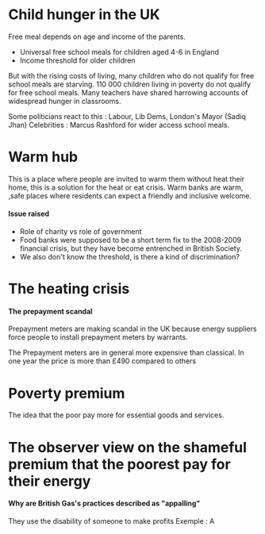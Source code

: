 # Child hunger in the UK
Free meal depends on age and income of the parents.

- Universal free school meals for children aged 4-6 in England
- Income threshold for older children

But with the rising costs of living, many children who do not qualify for free school meals are starving.
110 000 children living in poverty do not qualify for free school meals. Many teachers have shared harrowing accounts of widespread hunger in classrooms. 

Some politicians react to this : Labour, Lib Dems, London's Mayor (Sadiq Jhan)
Celebrities : Marcus Rashford
for wider access school meals.

# Warm hub
This is a place where people are invited to warm them without heat their home, this is a solution for the heat or eat crisis.
Warm banks are warm, ,safe places where residents can expect a friendly and inclusive welcome. 

#### Issue raised
- Role of charity vs role of government
- Food banks were supposed to be a short term fix to the 2008-2009 financial crisis, but they have become entrenched in British Society.
- We also don't know the threshold, is there a kind of discrimination?

# The heating crisis
#### The prepayment scandal
Prepayment meters are making scandal in the UK because energy suppliers force people to install prepayment meters by warrants. 

The Prepayment meters are in general more expensive than classical. In one year the price is more than £490 compared to others

# Poverty premium
The idea that the poor pay more for essential goods and services.

# The observer view on the shameful premium that the poorest pay for their energy
#### Why are British Gas's practices described as "appalling"
They use the disability of someone to make profits 
Exemple : 
A 